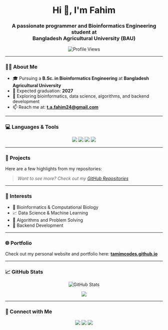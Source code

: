 <h1 align="center">Hi 👋, I'm Fahim</h1>
<h3 align="center">A passionate programmer and Bioinformatics Engineering student at <br> Bangladesh Agricultural University (BAU)</h3>

<p align="center">
  <img src="https://komarev.com/ghpvc/?username=tamimcodes&label=Profile%20views&color=0e75b6&style=flat" alt="Profile Views" />
</p>

---

### 👨‍🎓 About Me

- 🎓 Pursuing a **B.Sc. in Bioinformatics Engineering** at **Bangladesh Agricultural University**
- 🎯 Expected graduation: **2027**
- 🌱 Exploring bioinformatics, data science, algorithms, and backend development
- 📫 Reach me at: **t.a.fahim24@gmail.com**

---

### 💻 Languages & Tools

<p align="center">
  <a href="https://www.python.org/" target="_blank"><img src="https://img.shields.io/badge/Python-3776AB?style=for-the-badge&logo=python&logoColor=white"/></a>
  <a href="https://isocpp.org/" target="_blank"><img src="https://img.shields.io/badge/C++-00599C?style=for-the-badge&logo=c%2B%2B&logoColor=white"/></a>
  <a href="https://www.oracle.com/java/" target="_blank"><img src="https://img.shields.io/badge/Java-007396?style=for-the-badge&logo=java&logoColor=white"/></a>
  <a href="https://www.php.net/" target="_blank"><img src="https://img.shields.io/badge/PHP-777BB4?style=for-the-badge&logo=php&logoColor=white"/></a>
</p>

---

### 📁 Projects

Here are a few highlights from my repositories:
<!-------------------------------------------
- 🔬 **[GeneSeqAnalyzer](https://github.com/tamimcodes/GeneSeqAnalyzer)** — A tool for analyzing and visualizing genetic sequences  
- 🧪 **[Protein-Structure-Visualizer](https://github.com/tamimcodes/Protein-Structure-Visualizer)** — 3D rendering of protein structures using Python  
- 📊 **[Student-Grade-Manager](https://github.com/tamimcodes/Student-Grade-Manager)** — Java-based CRUD application for managing student records  
--------------------------------------------->
> *Want to see more? Check out my [GitHub Repositories](https://github.com/tamimcodes?tab=repositories)*

---

### 🧠 Interests

- 🧬 Bioinformatics & Computational Biology  
- 📈 Data Science & Machine Learning  
- 🧠 Algorithms and Problem Solving  
- 🔧 Backend Development  


---

### 🌐 Portfolio

Check out my personal website and portfolio here: 
<a href="https://tamimcodes.github.io" target="_blank"><strong>tamimcodes.github.io</strong></a>

---

### 📈 GitHub Stats

<p align="center">
  <img src="https://github-readme-stats.vercel.app/api?username=tamimcodes&show_icons=true&theme=tokyonight" alt="GitHub Stats" />
</p>

<p align="center">
  <img src="https://github-readme-streak-stats.herokuapp.com/?user=tamimcodes&theme=tokyonight" />
</p>

---

### 🤝 Connect with Me

<p align="center">
  <a href="https://www.linkedin.com/in/md-tamim-ahmed-fahim/" target="_blank"><img src="https://img.shields.io/badge/LinkedIn-blue?style=for-the-badge&logo=linkedin&logoColor=white"/></a>
  <a href="https://x.com/t_amim24" target="_blank"><img src="https://img.shields.io/badge/Twitter-1DA1F2?style=for-the-badge&logo=twitter&logoColor=white"/></a>
  <a href="mailto:t.a.fahim24@gmail.com" target="_blank"><img src="https://img.shields.io/badge/Gmail-D14836?style=for-the-badge&logo=gmail&logoColor=white"/></a>
</p>
